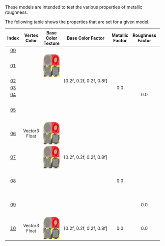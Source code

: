 These models are intended to test the various properties of metallic roughness.  
 
The following table shows the properties that are set for a given model.  


Index | Vertex Color | Base Color Texture | Base Color Factor | Metallic Factor | Roughness Factor | Metallic Roughness Texture
:---: | :---: | :---: | :---: | :---: | :---: | :---:
[00](./Material_MetallicRoughness_00.gltf) |   |   |   |   |   |  
[01](./Material_MetallicRoughness_01.gltf) |   | <img src="./Textures/Texture_baseColor.png" height="72" width="72" align="middle"> |   |   |   |  
[02](./Material_MetallicRoughness_02.gltf) |   |   | [0.2f,&nbsp;0.2f,&nbsp;0.2f,&nbsp;0.8f] |   |   |  
[03](./Material_MetallicRoughness_03.gltf) |   |   |   | 0.0 |   |  
[04](./Material_MetallicRoughness_04.gltf) |   |   |   |   | 0.0 |  
[05](./Material_MetallicRoughness_05.gltf) |   |   |   |   |   | <img src="./Textures/Texture_metallicRoughness.png" height="72" width="72" align="middle">
[06](./Material_MetallicRoughness_06.gltf) | Vector3 Float | <img src="./Textures/Texture_baseColor.png" height="72" width="72" align="middle"> |   |   |   |  
[07](./Material_MetallicRoughness_07.gltf) |   | <img src="./Textures/Texture_baseColor.png" height="72" width="72" align="middle"> | [0.2f,&nbsp;0.2f,&nbsp;0.2f,&nbsp;0.8f] |   |   |  
[08](./Material_MetallicRoughness_08.gltf) |   |   |   | 0.0 |   | <img src="./Textures/Texture_metallicRoughness.png" height="72" width="72" align="middle">
[09](./Material_MetallicRoughness_09.gltf) |   |   |   |   | 0.0 | <img src="./Textures/Texture_metallicRoughness.png" height="72" width="72" align="middle">
[10](./Material_MetallicRoughness_10.gltf) | Vector3 Float | <img src="./Textures/Texture_baseColor.png" height="72" width="72" align="middle"> | [0.2f,&nbsp;0.2f,&nbsp;0.2f,&nbsp;0.8f] | 0.0 | 0.0 | <img src="./Textures/Texture_metallicRoughness.png" height="72" width="72" align="middle">
 

